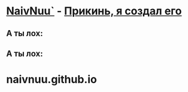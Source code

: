 # [NaivNuu`](http://forbetterweb.com/) - [Прикинь, я создал его](http://forbetterweb.com/blog/small-business-html-bootstrap/)


## А ты лох:


## А ты лох:


# naivnuu.github.io
